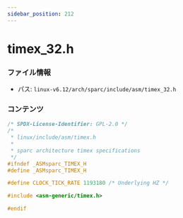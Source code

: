 ```yaml
---
sidebar_position: 212
---
```

# timex_32.h

### ファイル情報

- パス: `linux-v6.12/arch/sparc/include/asm/timex_32.h`

### コンテンツ

```h
/* SPDX-License-Identifier: GPL-2.0 */
/*
 * linux/include/asm/timex.h
 *
 * sparc architecture timex specifications
 */
#ifndef _ASMsparc_TIMEX_H
#define _ASMsparc_TIMEX_H

#define CLOCK_TICK_RATE	1193180 /* Underlying HZ */

#include <asm-generic/timex.h>

#endif

```
